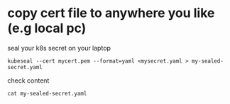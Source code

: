 # copy cert file to anywhere you like (e.g local pc)

seal your k8s secret on your laptop 
```
kubeseal --cert mycert.pem --format=yaml <mysecret.yaml > my-sealed-secret.yaml
```
check content
```
cat my-sealed-secret.yaml
```


